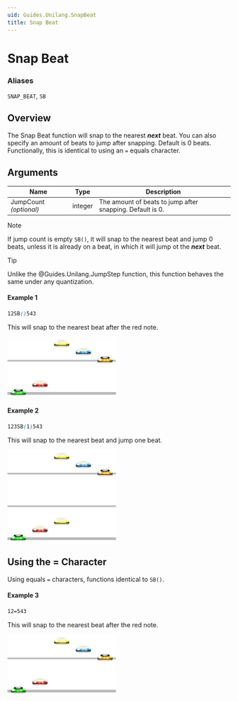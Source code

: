 ```yaml
---
uid: Guides.Unilang.SnapBeat
title: Snap Beat
---
```


# Snap Beat
### Aliases
`SNAP_BEAT`, `SB`

## Overview
The Snap Beat function will snap to the nearest ***next*** beat. You can also specify an amount of beats to jump after snapping. Default is 0 beats.
Functionally, this is identical to using an `=` equals character.

## Arguments
| Name                   | Type        | Description                                               |
| ---------------------- | ----------- | --------------------------------------------------------- |
| JumpCount *(optional)* | integer     | The amount of beats to jump after snapping. Default is 0. |

> [!NOTE]
> If jump count is empty `SB()`, it will snap to the nearest beat and jump 0 beats, unless it is already on a beat, in which it will jump ot the ***next*** beat.

> [!TIP]
> Unlike the @Guides.Unilang.JumpStep function, this function behaves the same under any quantization.

#### Example 1
```css
12SB()543
```
This will snap to the nearest beat after the red note.

<img src="example1.png" alt="Snap Beat Example 1" style="width:245px;"/>

#### Example 2
```css
123SB(1)543
```
This will snap to the nearest beat and jump one beat.

<img src="example2.png" alt="Snap Beat Example 2" style="width:245px;"/>

## Using the = Character
Using equals `=` characters, functions identical to `SB()`.

#### Example 3
```css
12=543
```
This will snap to the nearest beat after the red note.

<img src="example1.png" alt="Snap Beat Example 3" style="width:245px;"/>